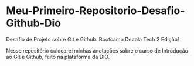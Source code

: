 # Meu-Primeiro-Repositorio-Desafio-Github-Dio
Desafio de Projeto sobre Git e Github. Bootcamp Decola Tech 2 Edição!

Nesse repositório colocarei minhas anotações sobre o curso de Introdução ao Git e Github, feito na plataforma da DIO.
